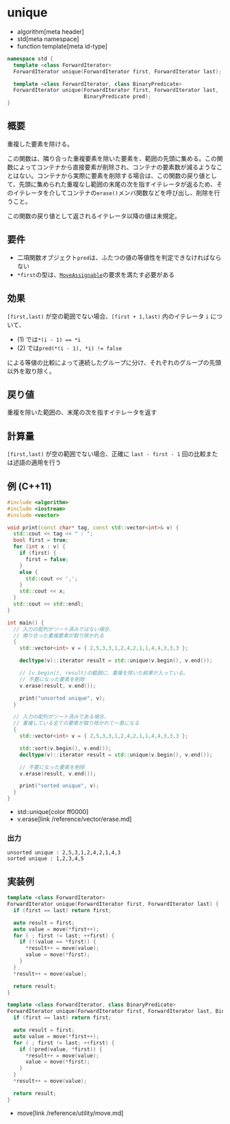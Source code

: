# unique
* algorithm[meta header]
* std[meta namespace]
* function template[meta id-type]

```cpp
namespace std {
  template <class ForwardIterator>
  ForwardIterator unique(ForwardIterator first, ForwardIterator last); // (1)

  template <class ForwardIterator, class BinaryPredicate>
  ForwardIterator unique(ForwardIterator first, ForwardIterator last,
                         BinaryPredicate pred);                        // (2)
}
```

## 概要
重複した要素を除ける。

この関数は、隣り合った重複要素を除いた要素を、範囲の先頭に集める。この関数によってコンテナから直接要素が削除され、コンテナの要素数が減るようなことはない。コンテナから実際に要素を削除する場合は、この関数の戻り値として、先頭に集められた重複なし範囲の末尾の次を指すイテレータが返るため、そのイテレータを介してコンテナの`erase()`メンバ関数などを呼び出し、削除を行うこと。

この関数の戻り値として返されるイテレータ以降の値は未規定。


## 要件
- 二項関数オブジェクト`pred`は、ふたつの値の等値性を判定できなければならない
- `*first`の型は、[`MoveAssignable`](/reference/concepts/MoveAssignable.md)の要求を満たす必要がある


## 効果
`[first,last)` が空の範囲でない場合、`[first + 1,last)` 内のイテレータ `i` について、

- (1) では`*(i - 1) == *i`
- (2) では`pred(*(i - 1), *i) != false`

による等値の比較によって連続したグループに分け、それぞれのグループの先頭以外を取り除く。


## 戻り値
重複を除いた範囲の、末尾の次を指すイテレータを返す


## 計算量
`[first,last)` が空の範囲でない場合、正確に `last - first - 1` 回の比較または述語の適用を行う


## 例 (C++11)
```cpp example
#include <algorithm>
#include <iostream>
#include <vector>

void print(const char* tag, const std::vector<int>& v) {
  std::cout << tag << " : ";
  bool first = true;
  for (int x : v) {
    if (first) {
      first = false;
    }
    else {
      std::cout << ',';
    }
    std::cout << x;
  }
  std::cout << std::endl;
}

int main() {
  // 入力の配列がソート済みではない場合、
  // 隣り合った重複要素が取り除かれる
  {
    std::vector<int> v = { 2,5,3,3,1,2,4,2,1,1,4,4,3,3,3 };

    decltype(v)::iterator result = std::unique(v.begin(), v.end());

    // [v.begin(), result)の範囲に、重複を除いた結果が入っている。
    // 不要になった要素を削除
    v.erase(result, v.end());

    print("unsorted unique", v);
  }

  // 入力の配列がソート済みである場合、
  // 重複している全ての要素が取り除かれて一意になる
  {
    std::vector<int> v = { 2,5,3,3,1,2,4,2,1,1,4,4,3,3,3 };

    std::sort(v.begin(), v.end());
    decltype(v)::iterator result = std::unique(v.begin(), v.end());

    // 不要になった要素を削除
    v.erase(result, v.end());

    print("sorted unique", v);
  }
}
```
* std::unique[color ff0000]
* v.erase[link /reference/vector/erase.md]

### 出力
```
unsorted unique : 2,5,3,1,2,4,2,1,4,3
sorted unique : 1,2,3,4,5
```


## 実装例
```cpp
template <class ForwardIterator>
ForwardIterator unique(ForwardIterator first, ForwardIterator last) {
  if (first == last) return first;

  auto result = first;
  auto value = move(*first++);
  for ( ; first != last; ++first) {
    if (!(value == *first)) {
      *result++ = move(value);
      value = move(*first);
    }
  }
  *result++ = move(value);

  return result;
}

template <class ForwardIterator, class BinaryPredicate>
ForwardIterator unique(ForwardIterator first, ForwardIterator last, BinaryPredicate pred) {
  if (first == last) return first;

  auto result = first;
  auto value = move(*first++);
  for ( ; first != last; ++first) {
    if (!pred(value, *first)) {
      *result++ = move(value);
      value = move(*first);
    }
  }
  *result++ = move(value);

  return result;
}
```
* move[link /reference/utility/move.md]

